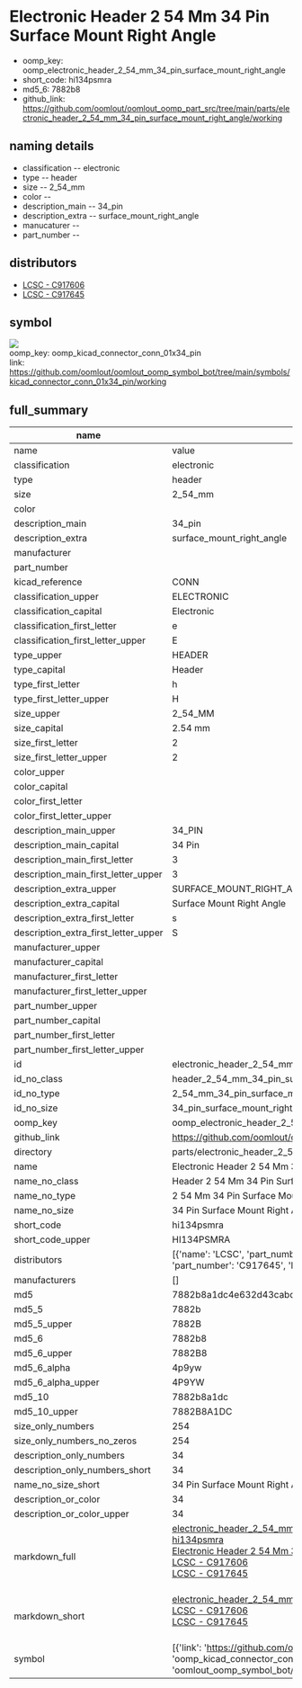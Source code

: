 # Electronic Header 2 54 Mm 34 Pin Surface Mount Right Angle

  
* oomp_key: oomp_electronic_header_2_54_mm_34_pin_surface_mount_right_angle 
* short_code: hi134psmra
* md5_6: 7882b8  
* github_link: https://github.com/oomlout/oomlout_oomp_part_src/tree/main/parts/electronic_header_2_54_mm_34_pin_surface_mount_right_angle/working  
## naming details
* classification -- electronic
* type -- header
* size -- 2_54_mm
* color -- 
* description_main -- 34_pin
* description_extra -- surface_mount_right_angle
* manucaturer -- 
* part_number -- 

## distributors
* [LCSC - C917606](https://lcsc.com/product-detail/C917606.html)   
* [LCSC - C917645](https://lcsc.com/product-detail/C917645.html)   


## symbol

![](symbol/{index}/working/working_600.png)  
oomp_key: oomp_kicad_connector_conn_01x34_pin  
link: https://github.com/oomlout/oomlout_oomp_symbol_bot/tree/main/symbols/kicad_connector_conn_01x34_pin/working  


## full_summary
| name | value | 
| --- | --- | 
| name | value | 
| classification | electronic | 
| type | header | 
| size | 2_54_mm | 
| color |  | 
| description_main | 34_pin | 
| description_extra | surface_mount_right_angle | 
| manufacturer |  | 
| part_number |  | 
| kicad_reference | CONN | 
| classification_upper | ELECTRONIC | 
| classification_capital | Electronic | 
| classification_first_letter | e | 
| classification_first_letter_upper | E | 
| type_upper | HEADER | 
| type_capital | Header | 
| type_first_letter | h | 
| type_first_letter_upper | H | 
| size_upper | 2_54_MM | 
| size_capital | 2.54 mm | 
| size_first_letter | 2 | 
| size_first_letter_upper | 2 | 
| color_upper |  | 
| color_capital |  | 
| color_first_letter |  | 
| color_first_letter_upper |  | 
| description_main_upper | 34_PIN | 
| description_main_capital | 34 Pin | 
| description_main_first_letter | 3 | 
| description_main_first_letter_upper | 3 | 
| description_extra_upper | SURFACE_MOUNT_RIGHT_ANGLE | 
| description_extra_capital | Surface Mount Right Angle | 
| description_extra_first_letter | s | 
| description_extra_first_letter_upper | S | 
| manufacturer_upper |  | 
| manufacturer_capital |  | 
| manufacturer_first_letter |  | 
| manufacturer_first_letter_upper |  | 
| part_number_upper |  | 
| part_number_capital |  | 
| part_number_first_letter |  | 
| part_number_first_letter_upper |  | 
| id | electronic_header_2_54_mm_34_pin_surface_mount_right_angle | 
| id_no_class | header_2_54_mm_34_pin_surface_mount_right_angle | 
| id_no_type | 2_54_mm_34_pin_surface_mount_right_angle | 
| id_no_size | 34_pin_surface_mount_right_angle | 
| oomp_key | oomp_electronic_header_2_54_mm_34_pin_surface_mount_right_angle | 
| github_link | https://github.com/oomlout/oomlout_oomp_part_src/tree/main/parts/electronic_header_2_54_mm_34_pin_surface_mount_right_angle/working | 
| directory | parts/electronic_header_2_54_mm_34_pin_surface_mount_right_angle | 
| name | Electronic Header 2 54 Mm 34 Pin Surface Mount Right Angle | 
| name_no_class | Header 2 54 Mm 34 Pin Surface Mount Right Angle | 
| name_no_type | 2 54 Mm 34 Pin Surface Mount Right Angle | 
| name_no_size | 34 Pin Surface Mount Right Angle | 
| short_code | hi134psmra | 
| short_code_upper | HI134PSMRA | 
| distributors | [{'name': 'LCSC', 'part_number': 'C917606', 'link': 'https://lcsc.com/product-detail/C917606.html', 'id': 'distributor_lcsc'}, {'name': 'LCSC', 'part_number': 'C917645', 'link': 'https://lcsc.com/product-detail/C917645.html', 'id': 'distributor_lcsc'}] | 
| manufacturers | [] | 
| md5 | 7882b8a1dc4e632d43cabd14830239bf | 
| md5_5 | 7882b | 
| md5_5_upper | 7882B | 
| md5_6 | 7882b8 | 
| md5_6_upper | 7882B8 | 
| md5_6_alpha | 4p9yw | 
| md5_6_alpha_upper | 4P9YW | 
| md5_10 | 7882b8a1dc | 
| md5_10_upper | 7882B8A1DC | 
| size_only_numbers | 254 | 
| size_only_numbers_no_zeros | 254 | 
| description_only_numbers | 34 | 
| description_only_numbers_short | 34 | 
| name_no_size_short | 34 Pin Surface Mount Right Angle | 
| description_or_color | 34 | 
| description_or_color_upper | 34 | 
| markdown_full | [electronic_header_2_54_mm_34_pin_surface_mount_right_angle](https://github.com/oomlout/oomlout_oomp_part_src/tree/main/parts/electronic_header_2_54_mm_34_pin_surface_mount_right_angle/working)<br>[hi134psmra](https://github.com/oomlout/oomlout_oomp_part_src/tree/main/parts/electronic_header_2_54_mm_34_pin_surface_mount_right_angle/working)<br>[Electronic Header 2 54 Mm 34 Pin Surface Mount Right Angle](https://github.com/oomlout/oomlout_oomp_part_src/tree/main/parts/electronic_header_2_54_mm_34_pin_surface_mount_right_angle/working)<br>[LCSC - C917606<br>](https://lcsc.com/product-detail/C917606.html)[LCSC - C917645<br>](https://lcsc.com/product-detail/C917645.html)<br> | 
| markdown_short | [electronic_header_2_54_mm_34_pin_surface_mount_right_angle](https://github.com/oomlout/oomlout_oomp_part_src/tree/main/parts/electronic_header_2_54_mm_34_pin_surface_mount_right_angle/working)<br>[LCSC - C917606<br>](https://lcsc.com/product-detail/C917606.html)[LCSC - C917645<br>](https://lcsc.com/product-detail/C917645.html)<br> | 
| symbol | [{'link': 'https://github.com/oomlout/oomlout_oomp_symbol_bot/tree/main/symbols/kicad_connector_conn_01x34_pin', 'oomp_key': 'oomp_kicad_connector_conn_01x34_pin', 'directory': 'oomlout_oomp_symbol_bot/symbols/kicad_connector_conn_01x34_pin//working/working.kicad_sym', 'index': 0}] | 
